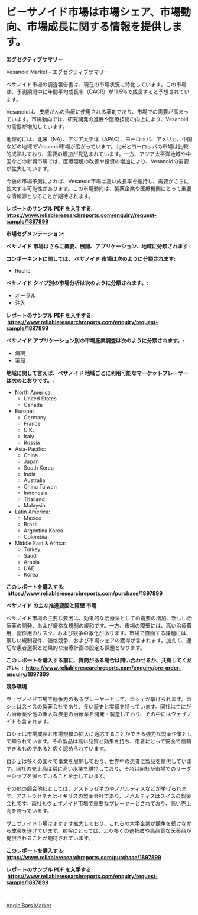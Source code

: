 <p><h1>ビーサノイド市場は市場シェア、市場動向、市場成長に関する情報を提供します。</h1></p><p><strong>エグゼクティブサマリー</strong></p>
<p><p>Vesanoid Market - エグゼクティブサマリー</p><p>ベサノイド市場の調査報告書は、現在の市場状況に特化しています。この市場は、予測期間中に年間平均成長率（CAGR）が11.5％で成長すると予想されています。</p><p>Vesanoidは、皮膚がんの治療に使用される薬剤であり、市場での需要が高まっています。市場動向では、研究開発の進展や医療技術の向上により、Vesanoidの需要が増加しています。</p><p>地理的には、北米（NA）、アジア太平洋（APAC）、ヨーロッパ、アメリカ、中国などの地域でVesanoid市場が広がっています。北米とヨーロッパの市場は比較的成熟しており、需要の増加が見込まれています。一方、アジア太平洋地域や中国などの新興市場では、医療環境の改善や投資の増加により、Vesanoidの需要が拡大しています。</p><p>今後の市場予測によれば、Vesanoid市場は高い成長率を維持し、需要がさらに拡大する可能性があります。この市場動向は、製薬企業や医療機関にとって重要な情報源となることが期待されます。</p></p>
<p><strong>レポートのサンプル PDF を入手する: <a href="https://www.reliableresearchreports.com/enquiry/request-sample/1897899">https://www.reliableresearchreports.com/enquiry/request-sample/1897899</a></strong></p>
<p><strong>市場セグメンテーション:</strong></p>
<p><strong> ベサノイド 市場はさらに概要、展開、アプリケーション、地域に分類されます :</strong></p>
<p><strong>コンポーネントに関しては、 ベサノイド 市場は次のように分類されます: &nbsp;</strong></p>
<p><ul><li>Roche</li></ul></p>
<p><strong> ベサノイド タイプ別の市場分析は次のように分類されます。:</strong></p>
<p><ul><li>オーラル</li><li>注入</li></ul></p>
<p><strong>レポートのサンプル PDF を入手する: &nbsp;<a href="https://www.reliableresearchreports.com/enquiry/request-sample/1897899">https://www.reliableresearchreports.com/enquiry/request-sample/1897899</a></strong></p>
<p><strong> ベサノイド アプリケーション別の市場産業調査は次のように分類されます。:</strong></p>
<p><ul><li>病院</li><li>薬局</li></ul></p>
<p><strong>地域に関して言えば、ベサノイド 地域ごとに利用可能なマーケットプレーヤーは次のとおりです。:</strong></p>
<p><ul>
    <li>
        North America:
        <ul>
            <li>United States</li>
            <li>Canada</li>
        </ul>
    </li>
    <li>
        Europe:
        <ul>
            <li>Germany</li>
            <li>France</li>
            <li>U.K.</li>
            <li>Italy</li>
            <li>Russia</li>
        </ul>
    </li>
    <li>
        Asia-Pacific:
        <ul>
            <li>China</li>
            <li>Japan</li>
            <li>South Korea</li>
            <li>India</li>
            <li>Australia</li>
            <li>China Taiwan</li>
            <li>Indonesia</li>
            <li>Thailand</li>
            <li>Malaysia</li>
        </ul>
    </li>
    <li>
        Latin America:
        <ul>
            <li>Mexico</li>
            <li>Brazil</li>
            <li>Argentina Korea</li>
            <li>Colombia</li>
        </ul>
    </li>
    <li>
        Middle East & Africa:
        <ul>
            <li>Turkey</li>
            <li>Saudi</li>
            <li>Arabia</li>
            <li>UAE</li>
            <li>Korea</li>
        </ul>
    </li>
    </ul></p>
<p><strong>このレポートを購入する: &nbsp;<a href="https://www.reliableresearchreports.com/purchase/1897899">https://www.reliableresearchreports.com/purchase/1897899</a></strong></p>
<p><strong>ベサノイド の主な推進要因と障壁 市場</strong></p>
<p><p>ベサノイド市場の主要な要因は、効果的な治療法としての需要の増加、新しい治療薬の開発、および厳格な規制の緩和です。一方、市場の障壁には、高い治療費用、副作用のリスク、および競争の激化があります。市場で直面する課題には、厳しい規制要件、価格競争、および市場シェアの獲得が含まれます。加えて、適切な患者選択と効果的な治療計画の設定も課題となります。</p></p>
<p><strong>このレポートを購入する前に、質問がある場合は問い合わせるか、共有してください。:&nbsp; <a href="https://www.reliableresearchreports.com/enquiry/pre-order-enquiry/1897899">https://www.reliableresearchreports.com/enquiry/pre-order-enquiry/1897899</a></strong></p>
<p><strong>競争環境</strong></p>
<p><p>ヴェザノイド市場で競争力のあるプレーヤーとして、ロシェが挙げられます。ロシェはスイスの製薬会社であり、長い歴史と実績を持っています。同社は主にがん治療薬や他の重大な疾患の治療薬を開発・製造しており、その中にはヴェザノイドも含まれます。</p><p>ロシェは市場成長と市場規模の拡大に適応することができる強力な製薬企業として知られています。その製品は高い品質と効果を持ち、患者にとって安全で信頼できるものであると広く認められています。</p><p>ロシェは多くの国々で事業を展開しており、世界中の患者に製品を提供しています。同社の売上高は常に高い水準を維持しており、それは同社が市場でのリーダーシップを保っていることを示しています。</p><p>その他の競合他社としては、アストラゼネカやノバルティスなどが挙げられます。アストラゼネカはイギリスの製薬会社であり、ノバルティスはスイスの製薬会社です。両社もヴェザノイド市場で重要なプレーヤーとされており、高い売上高を誇っています。</p><p>ヴェザノイド市場はますます拡大しており、これらの大手企業が競争を続けながら成長を遂げています。顧客にとっては、より多くの選択肢や高品質な医薬品が提供されることが期待されています。</p></p>
<p><strong>このレポートを購入する: &nbsp; <a href="https://www.reliableresearchreports.com/purchase/1897899">https://www.reliableresearchreports.com/purchase/1897899</a></strong></p>
<p><strong>レポートのサンプル PDF を入手する: &nbsp;<a href="https://www.reliableresearchreports.com/enquiry/request-sample/1897899">https://www.reliableresearchreports.com/enquiry/request-sample/1897899</a></strong><strong></strong></p>
<p>&nbsp;</p>
<p><p><a href="https://github.com/Sarissaschmalingtr6fz2739/Market-Research-Report-List-1/blob/main/angle-bars-market.md">Angle Bars Market</a></p></p>